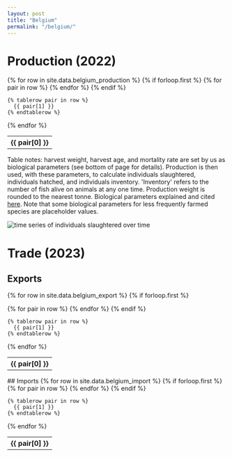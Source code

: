 ```yaml
---
layout: post
title: "Belgium"
permalink: "/belgium/"
---
```

# Production (2022)  

  <table class='prodtable'>
  {% for row in site.data.belgium_production %}
    {% if forloop.first %}
    <tr>
      {% for pair in row %}
        <th>{{ pair[0] }}</th>
      {% endfor %}
    </tr>
    {% endif %}
    
    {% tablerow pair in row %}
      {{ pair[1] }}
    {% endtablerow %}
  {% endfor %}
</table>
<div class='prodtablenotes'>
Table notes: harvest weight, harvest age, and mortality rate are set by us as biological parameters (see bottom of page for details). Production is then used, with these parameters, to calculate individuals slaughtered, individuals hatched, and individuals inventory. 'Inventory' refers to the number of fish alive on animals at any one time. Production weight is rounded to the nearest tonne.
Biological parameters explained and cited <a href="{% link parameters.md %}">here</a>. Note that some biological parameters for less frequently farmed species are placeholder values.
</div>


![time series of individuals slaughtered over time](../assets/images/belgium_timeseries.png)

# Trade (2023)  
## Exports  


  <table>

  {% for row in site.data.belgium_export %}
    {% if forloop.first %}
    <tr>
      {% for pair in row %}
        <th>{{ pair[0] }}</th>
      {% endfor %}
    </tr>
    {% endif %}
    
    {% tablerow pair in row %}
      {{ pair[1] }}
    {% endtablerow %}
  {% endfor %}
</table>
## Imports  

  <table>
  {% for row in site.data.belgium_import %}
    {% if forloop.first %}
    <tr>
      {% for pair in row %}
        <th>{{ pair[0] }}</th>
      {% endfor %}
    </tr>
    {% endif %}
    
    {% tablerow pair in row %}
      {{ pair[1] }}
    {% endtablerow %}
  {% endfor %}
</table>

